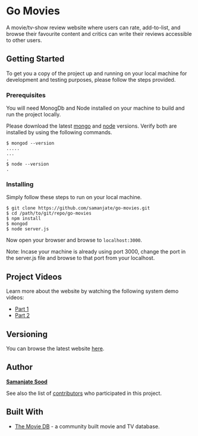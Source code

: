 # Go Movies

A movie/tv-show review website where users can rate, add-to-list, and browse their favourite content and critics can write their reviews accessible to other users. 

## Getting Started

To get you a copy of the project up and running on your local machine for development and testing purposes, please follow the steps provided.

### Prerequisites

You will need MonogDb and Node installed on your machine to build and run the project locally.

Please download the latest [mongo](https://www.mongodb.com/download-center#enterprise) and [node](https://nodejs.org/en/download/) versions. Verify both are installed by using the following commands.

```
$ mongod --version
.....
...
.
$ node --version
.
```

### Installing

Simply follow these steps to run on your local machine.

```
$ git clone https://github.com/samanjate/go-movies.git
$ cd /path/to/git/repo/go-movies
$ npm install
$ mongod
$ node server.js
```

Now open your browser and browse to `localhost:3000`.

Note: Incase your machine is already using port 3000, change the port in the server.js file and browse to that port from your localhost.

## Project Videos

Learn more about the website by watching the following system demo videos:
* [Part 1](https://www.youtube.com/watch?v=I8745DNFkuk)
* [Part 2](https://www.youtube.com/watch?v=gXKVc-AWfqU)

## Versioning

You can browse the latest website [here](https://go-movies.herokuapp.com/).

## Author

**[Samanjate Sood](https://samanjate.github.io/)**

See also the list of [contributors](https://github.com/samanjate/go-movies/graphs/contributors) who participated in this project.

## Built With

* [The Movie DB](https://www.themoviedb.org/documentation/api) - a community built movie and TV database.


